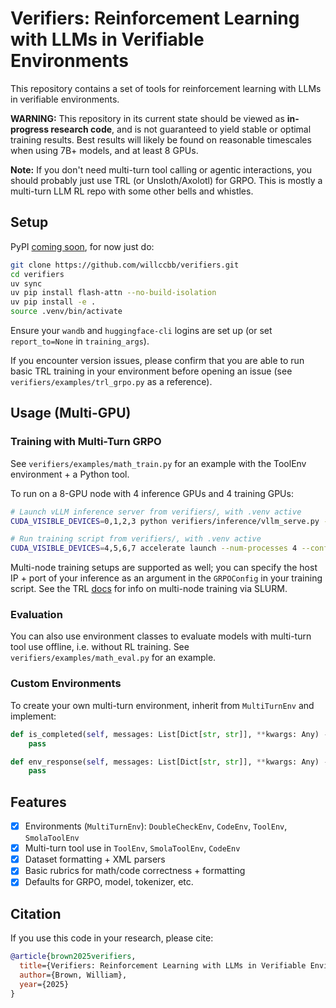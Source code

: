 # Verifiers: Reinforcement Learning with LLMs in Verifiable Environments

This repository contains a set of tools for reinforcement learning with LLMs in verifiable environments.

**WARNING:** This repository in its current state should be viewed as **in-progress research code**, and is not guaranteed to yield stable or optimal training results. Best results will likely be found on reasonable timescales when using 7B+ models, and at least 8 GPUs.

**Note:** If you don't need multi-turn tool calling or agentic interactions, you should probably just use TRL (or Unsloth/Axolotl) for GRPO. This is mostly a multi-turn LLM RL repo with some other bells and whistles.


## Setup

PyPI [coming soon](https://pypi.org/project/verifiers/), for now just do:
```bash
git clone https://github.com/willccbb/verifiers.git
cd verifiers
uv sync
uv pip install flash-attn --no-build-isolation
uv pip install -e .
source .venv/bin/activate
```
Ensure your `wandb` and `huggingface-cli` logins are set up (or set `report_to=None` in `training_args`).

If you encounter version issues, please confirm that you are able to run basic TRL training in your environment before opening an issue (see `verifiers/examples/trl_grpo.py` as a reference).

## Usage (Multi-GPU)

### Training with Multi-Turn GRPO

See `verifiers/examples/math_train.py` for an example with the ToolEnv environment + a Python tool.

To run on a 8-GPU node with 4 inference GPUs and 4 training GPUs:
```bash
# Launch vLLM inference server from verifiers/, with .venv active
CUDA_VISIBLE_DEVICES=0,1,2,3 python verifiers/inference/vllm_serve.py --model "Qwen/Qwen2.5-7B-Instruct" --tensor_parallel_size 4 --max_model_len 8192  --gpu_memory_utilization 0.9 --enable_prefix_caching True
```

```bash
# Run training script from verifiers/, with .venv active
CUDA_VISIBLE_DEVICES=4,5,6,7 accelerate launch --num-processes 4 --config-file configs/zero3.yaml verifiers/examples/math_train.py
```

Multi-node training setups are supported as well; you can specify the host IP + port of your inference as an argument in the `GRPOConfig` in your training script. See the TRL [docs](https://huggingface.co/docs/trl/main/en/grpo_trainer#trl.GRPOTrainer) for info on multi-node training via SLURM.

### Evaluation

You can also use environment classes to evaluate models with multi-turn tool use offline, i.e. without RL training. See `verifiers/examples/math_eval.py` for an example.

### Custom Environments

To create your own multi-turn environment, inherit from `MultiTurnEnv` and implement:
```python
def is_completed(self, messages: List[Dict[str, str]], **kwargs: Any) -> bool:
    pass

def env_response(self, messages: List[Dict[str, str]], **kwargs: Any) -> Dict[str, str]:
    pass
```

## Features
- [X] Environments (`MultiTurnEnv`): `DoubleCheckEnv`, `CodeEnv`, `ToolEnv`, `SmolaToolEnv`
- [X] Multi-turn tool use in `ToolEnv`, `SmolaToolEnv`, `CodeEnv`
- [X] Dataset formatting + XML parsers
- [X] Basic rubrics for math/code correctness + formatting
- [X] Defaults for GRPO, model, tokenizer, etc.

## Citation

If you use this code in your research, please cite:

```bibtex
@article{brown2025verifiers,
  title={Verifiers: Reinforcement Learning with LLMs in Verifiable Environments},
  author={Brown, William},
  year={2025}
}
```
